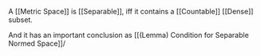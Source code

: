 A [[Metric Space]] is [[Separable]], iff it contains a [[Countable]] [[Dense]] subset.

And it has an important conclusion as [[(Lemma) Condition for Separable Normed Space]]/